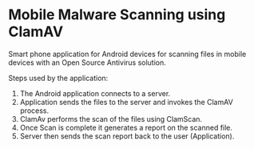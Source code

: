 Mobile Malware Scanning using ClamAV 
========
Smart phone application for Android devices for scanning files in mobile devices with an Open Source Antivirus solution.

Steps used by the application:
1. The Android application connects to a server.
2. Application sends the files to the server and invokes the ClamAV process.
3. ClamAv performs the scan of the files using ClamScan.
4. Once Scan is complete it generates a report on the scanned file.
5. Server then sends the scan report back to the user (Application).

